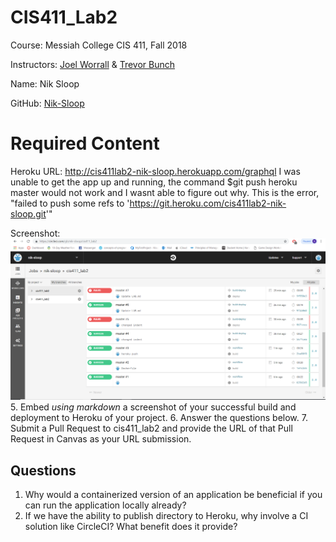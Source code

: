 # CIS411_Lab2
Course: Messiah College CIS 411, Fall 2018

Instructors: [Joel Worrall](https://github.com/tangollama) & [Trevor Bunch](https://github.com/trevordbunch)

Name: Nik Sloop

GitHub: [Nik-Sloop](https://github.com/nik-sloop)

# Required Content
Heroku URL: http://cis411lab2-nik-sloop.herokuapp.com/graphql
I was unable to get the app up and running, the command $git push heroku master would not work and I wasnt able to figure out why. 
This is the error, "failed to push some refs to 'https://git.heroku.com/cis411lab2-nik-sloop.git'"  

Screenshot:
![Screenshot of CircleCI](https://github.com/nik-sloop/cis411_lab2/blob/master/labreports/CircleCI.PNG)
5. Embed _using markdown_ a screenshot of your successful build and deployment to Heroku of your project.
6. Answer the questions below.
7. Submit a Pull Request to cis411_lab2 and provide the URL of that Pull Request in Canvas as your URL submission.

## Questions
1. Why would a containerized version of an application be beneficial if you can run the application locally already?
2. If we have the ability to publish directory to Heroku, why involve a CI solution like CircleCI? What benefit does it provide?
